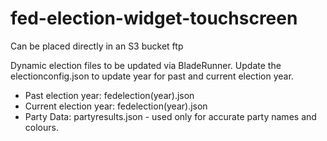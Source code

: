 # fed-election-widget-touchscreen

Can be placed directly in an S3 bucket ftp


Dynamic election files to be updated via BladeRunner. Update the electionconfig.json to update year for past and current election year. 

- Past election year: fedelection(year).json
- Current election year: fedelection(year).json
- Party Data: partyresults.json - used only for accurate party names and colours. 
